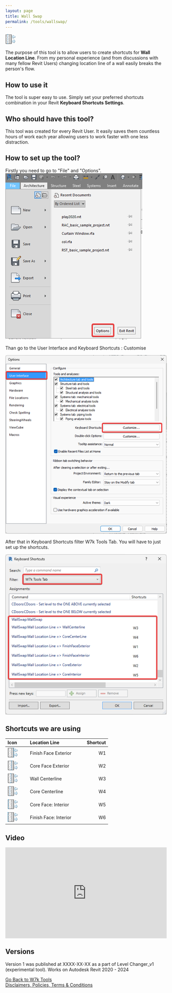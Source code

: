 ```yaml
---
layout: page
title: Wall Swap
permalink: /tools/wallswap/
---
```


![WallSwapIcon](/images/Tools/WallSwap/WallSwap.png)

The purpose of this tool is to allow users to create shortcuts for <b>Wall Location Line</b>. From my personal experience (and from discussions with many fellow Revit Users) changing location line of a wall easily breaks the person's flow.  

## How to use it

The tool is super easy to use. Simply set your preferred shortcuts combination in your Revit <b> Keyboard Shortcuts Settings</b>.

## Who should have this tool?

This tool was created for every Revit User. It easily saves them countless hours of work each year allowing users to work faster with one less distraction. 

## How to set up the tool? 

Firstly you need to go to "File" and "Options".   
![File](/images/Tools/WallSwap/File.png)
  
Than go to the User Interface and Keyboard Shortcuts : Customise   
  
![Options](/images/Tools/WallSwap/Options.png)
  
After that in Keyboard Shortcuts filter W7k Tools Tab. You will have to just set up the shortcuts.
  
![Keyboard Shortcuts](/images/Tools/WallSwap/KeyboardShortcuts.png)
  
## Shortcuts we are using
  
| <b>Icon       </b> | <b>Location Line</b> | <b>         Shortcut</b> |
| :--- | :--- | ---: |
|![Finish Face: Exterior](/images/Tools/WallSwap/WallSwapWE.png)   | Finish Face Exterior | W1 |
|![Core Face Exterior](/images/Tools/WallSwap/WallSwapCE.png)   | Core Face Exterior | W2 |
|![Wall Centerline](/images/Tools/WallSwap/WallSwapWC.png)   | Wall Centerline | W3|
|![Core Centerline](/images/Tools/WallSwap/WallSwapCC.png)   | Core Centerline | W4 |
|![Core Face: Interior](/images/Tools/WallSwap/WallSwapCI.png)   | Core Face: Interior | W5 |
|![Finish Face: Interior](/images/Tools/WallSwap/WallSwapWI.png)   | Finish Face: Interior | W6 |
  
## Video

<div>
  <div style="position:relative;padding-top:56.25%;">
    <iframe src="https://www.youtube.com/embed/4Cgf9nnKQYo" frameborder="0" allowfullscreen
      style="position:absolute;top:0;left:0;width:100%;height:100%;"></iframe>
  </div>
</div>

## Versions
Version 1 was published at XXXX-XX-XX as a part of Level Changer_v1 (experimental tool). Works on Autodesk Revit 2020 - 2024
<br>
<div class="backToTools">
    <a href="https://w7k.pl/tools/">Go Back to W7k Tools</a>
</div>
<div class="terms">
    <a href="https://w7k.pl/terms/">Disclaimers, Policies, Terms & Conditions</a>
</div>

